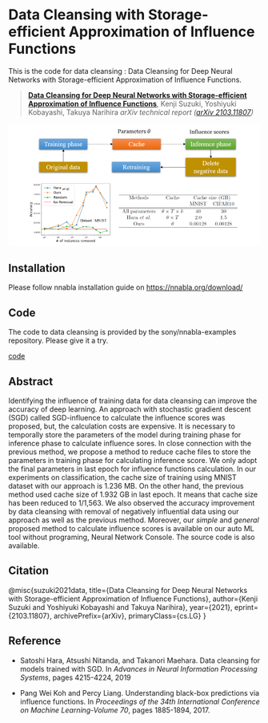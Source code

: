 # Data Cleansing with Storage-efficient Approximation of Influence Functions

This is the code for data cleansing : Data Cleansing for Deep Neural Networks with Storage-efficient Approximation of Influence Functions.

> [**Data Cleansing for Deep Neural Networks with Storage-efficient Approximation of Influence Functions**]((https://arxiv.org/abs/2103.11807).),
> Kenji Suzuki, Yoshiyuki Kobayashi, Takuya Narihira
> *arXiv technical report ([arXiv 2103.11807]( https://arxiv.org/abs/2103.11807))*            

![](./imgs/datacleansing.png)

## Installation

Please follow nnabla installation guide on https://nnabla.org/download/

## Code
The code to data cleansing is provided by the sony/nnabla-examples repository. Please give it a try.

[code](https://github.com/sony/nnabla-examples)

## Abstract 
Identifying the influence of training data for data cleansing can improve the accuracy of deep learning. An approach with stochastic gradient descent (SGD) called SGD-influence to calculate the influence scores was proposed, but, the calculation costs are expensive. It is necessary to temporally store the parameters of the model during training phase for inference phase to calculate influence sores. In close connection with the previous method, we propose a method to reduce cache files to store the parameters in training phase for calculating inference score. We only adopt the final parameters in last epoch for influence functions calculation. In our experiments on classification, the cache size of training using MNIST dataset with our approach is 1.236 MB. On the other hand, the previous method used cache size of 1.932 GB in last epoch. It means that cache size has been reduced to 1/1,563. We also observed the accuracy improvement by data cleansing with removal of negatively influential data using our approach as well as the previous method. Moreover, our *simple* and *general* proposed method to calculate influence scores is available on our auto ML tool without programing, Neural Network Console. The source code is also available.

## Citation
@misc{suzuki2021data,
      title={Data Cleansing for Deep Neural Networks with Storage-efficient Approximation of Influence Functions}, 
      author={Kenji Suzuki and Yoshiyuki Kobayashi and Takuya Narihira},
      year={2021},
      eprint={2103.11807},
      archivePrefix={arXiv},
      primaryClass={cs.LG}
}

## Reference
* Satoshi Hara, Atsushi Nitanda, and Takanori Maehara. Data cleansing for models trained with SGD. In *Advances in  Neural Information Processing Systems*, pages 4215-4224, 2019

* Pang Wei Koh and Percy Liang. Understanding black-box predictions via influence functions. In *Proceedings of the 34th International Conference on Machine Learning-Volume 70*, pages 1885-1894, 2017.

